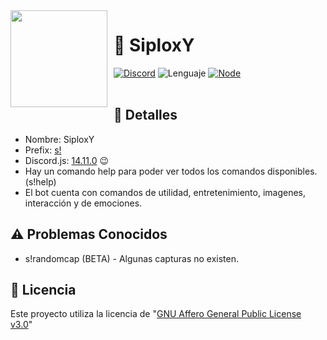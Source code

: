 <img width="155" height="155" align="left" style="float: left; margin: 0 10px 10px 0;" src="https://cdn.discordapp.com/avatars/955869268359127050/b9e32902d5940b83b41edcb6d07182db.webp?size=2048">

# 🤖 SiploxY
[![Discord](https://img.shields.io/badge/Discord-5865F2?style=for-the-badge&logo=discord&logoColor=white)](https://discord.com/)
![Lenguaje](https://img.shields.io/badge/JavaScript-323330?style=for-the-badge&logo=javascript&logoColor=F7DF1E)
[![Node](https://img.shields.io/badge/Node.js-339933?style=for-the-badge&logo=nodedotjs&logoColor=white)](https://nodejs.org)
<br /><br />

## 📄 Detalles

- Nombre: SiploxY
- Prefix: [s!](https://github.com/SiploxT/SiploxY/blob/main/config.json)
- Discord.js: [14.11.0](https://github.com/SiploxT/SiploxY/blob/main/package.json) 😉
- Hay un comando help para poder ver todos los comandos disponibles. (s!help)
- El bot cuenta con comandos de utilidad, entretenimiento, imagenes, interacción y de emociones.

## ⚠ Problemas Conocidos

- s!randomcap (BETA) - Algunas capturas no existen.


## 📜 Licencia
Este proyecto utiliza la licencia de "[GNU Affero General Public License v3.0](https://github.com/SiploxT/SiploxY/blob/main/LICENSE)"
